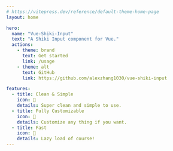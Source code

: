 ```yaml
---
# https://vitepress.dev/reference/default-theme-home-page
layout: home

hero:
  name: "Vue-Shiki-Input"
  text: "A Shiki Input component for Vue."
  actions:
    - theme: brand
      text: Get started
      link: /usage
    - theme: alt
      text: GitHub
      link: https://github.com/alexzhang1030/vue-shiki-input

features:
  - title: Clean & Simple
    icon: 🧹
    details: Super clean and simple to use.
  - title: Fully Customizable
    icon: 🔨
    details: Customize any thing if you want.
  - title: Fast
    icon: 🚀
    details: Lazy load of course!
---
```


<HomeDemo />
